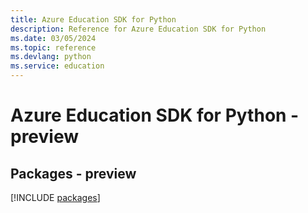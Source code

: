 ```yaml
---
title: Azure Education SDK for Python
description: Reference for Azure Education SDK for Python
ms.date: 03/05/2024
ms.topic: reference
ms.devlang: python
ms.service: education
---
```

# Azure Education SDK for Python - preview
## Packages - preview
[!INCLUDE [packages](education-index.md)]